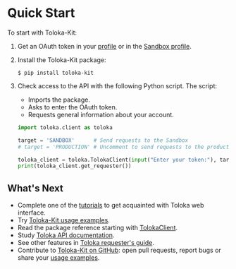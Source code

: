 # Quick Start

To start with Toloka-Kit:

1. Get an OAuth token in your [profile](https://platform.toloka.ai/requester/profile/integration) or in the [Sandbox profile](https://platform.sandbox.toloka.ai/requester/profile/integration).

2. Install the Toloka-Kit package:

    ```shell
    $ pip install toloka-kit
    ```

3. Check access to the API with the following Python script. The script:
    * Imports the package.
    * Asks to enter the OAuth token.
    * Requests general information about your account.

    ```python
    import toloka.client as toloka

    target = 'SANDBOX'      # Send requests to the Sandbox
    # target = 'PRODUCTION' # Uncomment to send requests to the production version

    toloka_client = toloka.TolokaClient(input("Enter your token:"), target)
    print(toloka_client.get_requester())
    ```

## What's Next

* Complete one of the [tutorials](../guide/concepts/usecases.md) to get acquainted with Toloka web interface.
* Try [Toloka-Kit usage examples](https://github.com/Toloka/toloka-kit/tree/main/examples#toloka-kit-usage-examples).
* Read the package reference starting with [TolokaClient](reference/toloka.client.TolokaClient.md).
* Study [Toloka API documentation](../api/index.md).
* See other features in [Toloka requester's guide](../guide/concepts/overview.md).
* Contribute to [Toloka-Kit on GitHub](https://github.com/Toloka/toloka-kit): open pull requests, report bugs or share your [usage examples](https://github.com/Toloka/toloka-kit/tree/main/examples#need-more-examples).
